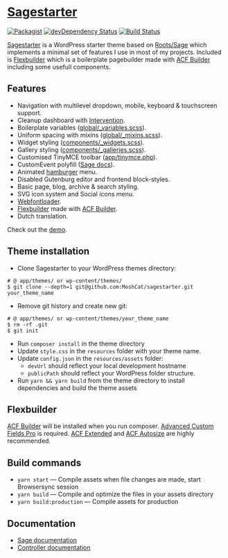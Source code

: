 # [Sagestarter](https://github.com/MoshCat/sagestarter)
[![Packagist](https://img.shields.io/packagist/vpre/roots/sage.svg?style=flat-square)](https://packagist.org/packages/roots/sage)
[![devDependency Status](https://img.shields.io/david/dev/roots/sage.svg?style=flat-square)](https://david-dm.org/roots/sage#info=devDependencies)
[![Build Status](https://img.shields.io/travis/roots/sage.svg?style=flat-square)](https://travis-ci.org/roots/sage)

[Sagestarter](https://sagestarter.middelham.nl) is a WordPress starter theme based on [Roots/Sage](https://roots.io/sage/) which implements a minimal set of features I use in most of my projects. Included is [Flexbuilder](https://github.com/MoshCat/sagestarter/tree/master/app/fields) which is a boilerplate pagebuilder made with [ACF Builder](https://github.com/StoutLogic/acf-builder) including some usefull components.

## Features

* Navigation with multilevel dropdown, mobile, keyboard & touchscreen support.
* Cleanup dashboard with [Intervention](https://github.com/soberwp/intervention).
* Boilerplate variables ([global/_variables.scss](https://github.com/MoshCat/sagestarter/blob/master/resources/assets/styles/common/_variables.scss)).
* Uniform spacing with mixins ([global/_mixins.scss](https://github.com/MoshCat/sagestarter/blob/master/resources/assets/styles/common/_mixins.scss)).
* Widget styling ([components/_widgets.scss](https://github.com/MoshCat/sagestarter/blob/master/resources/assets/styles/components/_widgets.scss)).
* Gallery styling ([components/_galleries.scss](https://github.com/MoshCat/sagestarter/blob/master/resources/assets/styles/components/_galleries.scss)).
* Customised TinyMCE toolbar ([app/tinymce.php](https://github.com/MoshCat/sagestarter/blob/master/app/tinymce.php)).
* CustomEvent polyfill ([Sage docs](https://roots.io/sage/docs/sage-compatibility/#known-issues-with-internet-explorer)).
* Animated [hamburger](https://jonsuh.com/hamburgers/) menu.
* Disabled Gutenburg editor and frontend block-styles.
* Basic page, blog, archive & search styling.
* SVG icon system and Social icons menu.
* [Webfontloader](https://github.com/typekit/webfontloader).
* [Flexbuilder](https://github.com/MoshCat/sagestarter/tree/master/app/fields) made with [ACF Builder](https://github.com/StoutLogic/acf-builder).
* Dutch translation.

Check out the [demo](https://sagestarter.middelham.nl).

## Theme installation

* Clone Sagestarter to your WordPress themes directory:
```shell
# @ app/themes/ or wp-content/themes/
$ git clone --depth=1 git@github.com:MoshCat/sagestarter.git your_theme_name
```

* Remove git history and create new git:
```shell
# @ app/themes/ or wp-content/themes/your_theme_name
$ rm -rf .git
$ git init
```
* Run `composer install` in the theme directory
* Update `style.css` in the `resources` folder with your theme name.
* Update `config.json` in the `resources/assets` folder:
  * `devUrl` should reflect your local development hostname
  * `publicPath` should reflect your WordPress folder structure.
* Run `yarn && yarn build` from the theme directory to install dependencies and build the theme assets

## Flexbuilder
[ACF Builder](https://github.com/StoutLogic/acf-builder) will be installed when you run composer. [Advanced Custom Fields Pro](https://www.advancedcustomfields.com/) is required. [ACF Extended](https://wordpress.org/plugins/acf-extended) and [ACF Autosize](https://wordpress.org/plugins/acf-autosize) are highly recommended.

## Build commands

* `yarn start` — Compile assets when file changes are made, start Browsersync session
* `yarn build` — Compile and optimize the files in your assets directory
* `yarn build:production` — Compile assets for production

## Documentation

* [Sage documentation](https://roots.io/sage/docs/)
* [Controller documentation](https://github.com/soberwp/controller#usage)
